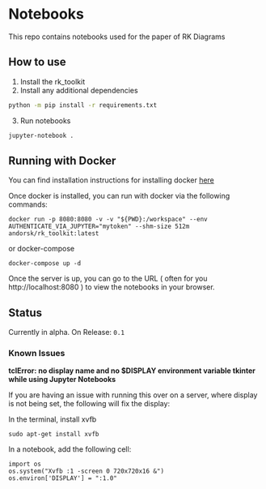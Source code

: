 # Notebooks

This repo contains notebooks used for the paper of RK Diagrams

## How to use

1. Install the rk_toolkit
2. Install any additional dependencies 
``` sh
python -m pip install -r requirements.txt
```
3. Run notebooks
``` sh
jupyter-notebook .
```

## Running with Docker

You can find installation instructions for installing docker [here](https://docs.docker.com/desktop/)

Once docker is installed, you can run with docker via the following commands:

```
docker run -p 8080:8080 -v -v "${PWD}:/workspace" --env AUTHENTICATE_VIA_JUPYTER="mytoken" --shm-size 512m andorsk/rk_toolkit:latest
```
or docker-compose

```
docker-compose up -d 
```

Once the server is up, you can go to the URL ( often for you http://localhost:8080 ) to view the notebooks in your browser.

## Status

Currently in alpha. On Release: `0.1`

### Known Issues

**tclError: no display name and no $DISPLAY environment variable tkinter while using Jupyter Notebooks**

If you are having an issue with running this over on a server, where display is not being set, the following will fix the display:

In the terminal, install xvfb

```
sudo apt-get install xvfb
```

In a notebook, add the following cell:

```
import os
os.system("Xvfb :1 -screen 0 720x720x16 &")
os.environ['DISPLAY'] = ":1.0"
```
